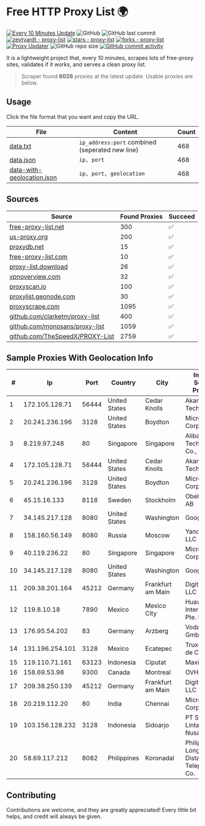 
# Free HTTP Proxy List 🌍

[![Every 10 Minutes Update](https://github.com/mertguvencli/http-proxy-list/actions/workflows/main.yml/badge.svg?branch=main)](https://github.com/mertguvencli/http-proxy-list/actions/workflows/main.yml)
![GitHub](https://img.shields.io/github/license/mertguvencli/http-proxy-list)
![GitHub last commit](https://img.shields.io/github/last-commit/mertguvencli/http-proxy-list)
[![zevtyardt - proxy-list](https://img.shields.io/static/v1?label=zevtyardt&message=proxy-list&color=blue&logo=github)](https://github.com/zevtyardt/proxy-list "Go to GitHub repo")
[![stars - proxy-list](https://img.shields.io/github/stars/zevtyardt/proxy-list?style=social)](https://github.com/zevtyardt/proxy-list)
[![forks - proxy-list](https://img.shields.io/github/forks/zevtyardt/proxy-list?style=social)](https://github.com/zevtyardt/proxy-list)
[![Proxy Updater](https://github.com/zevtyardt/proxy-list/workflows/Proxy%20Updater/badge.svg)](https://github.com/zevtyardt/proxy-list/actions?query=workflow:"Proxy+Updater")
![GitHub repo size](https://img.shields.io/github/repo-size/zevtyardt/proxy-list)
[![GitHub commit activity](https://img.shields.io/github/commit-activity/m/zevtyardt/proxy-list?logo=commits)](https://github.com/zevtyardt/proxy-list/commits/main)

It is a lightweight project that, every 10 minutes, scrapes lots of free-proxy sites, validates if it works, and serves a clean proxy list.

> Scraper found **6026** proxies at the latest update. Usable proxies are below.

## Usage

Click the file format that you want and copy the URL.

|File|Content|Count|
|----|-------|-----|
|[data.txt](https://raw.githubusercontent.com/mertguvencli/http-proxy-list/main/proxy-list/data.txt)|`ip_address:port` combined (seperated new line)|468|
|[data.json](https://raw.githubusercontent.com/mertguvencli/http-proxy-list/main/proxy-list/data.json)|`ip, port`|468|
|[data-with-geolocation.json](https://raw.githubusercontent.com/mertguvencli/http-proxy-list/main/proxy-list/data-with-geolocation.json)|`ip, port, geolocation`|468|

## Sources

|Source|Found Proxies|Succeed|
|------|-------------|-------|
|[free-proxy-list.net](https://free-proxy-list.net)|300|✅|
|[us-proxy.org](https://www.us-proxy.org)|200|✅|
|[proxydb.net](http://proxydb.net)|15|✅|
|[free-proxy-list.com](https://free-proxy-list.com/?page=&port=&type%5B%5D=http&type%5B%5D=https&up_time=0&search=Search)|10|✅|
|[proxy-list.download](https://www.proxy-list.download/HTTP)|26|✅|
|[vpnoverview.com](https://vpnoverview.com/privacy/anonymous-browsing/free-proxy-servers)|32|✅|
|[proxyscan.io](https://www.proxyscan.io)|100|✅|
|[proxylist.geonode.com](https://proxylist.geonode.com/api/proxy-list?limit=300&page=1&sort_by=lastChecked&sort_type=desc&protocols=http,https)|30|✅|
|[proxyscrape.com](https://api.proxyscrape.com/v2/?request=displayproxies&protocol=http&timeout=10000&country=all&ssl=all&anonymity=all)|1095|✅|
|[github.com/clarketm/proxy-list](https://raw.githubusercontent.com/clarketm/proxy-list/master/proxy-list-raw.txt)|400|✅|
|[github.com/monosans/proxy-list](https://raw.githubusercontent.com/monosans/proxy-list/main/proxies/http.txt)|1059|✅|
|[github.com/TheSpeedX/PROXY-List](https://raw.githubusercontent.com/TheSpeedX/PROXY-List/master/http.txt)|2759|✅|


## Sample Proxies With Geolocation Info

|#|Ip|Port|Country|City|Internet Service Provider|
|-|--|----|-------|----|-------------------------|
|1|172.105.128.71|56444|United States|Cedar Knolls|Akamai Technologies|
|2|20.241.236.196|3128|United States|Boydton|Microsoft Corporation|
|3|8.219.97.248|80|Singapore|Singapore|Alibaba (US) Technology Co., Ltd.|
|4|172.105.128.71|56444|United States|Cedar Knolls|Akamai Technologies|
|5|20.241.236.196|3128|United States|Boydton|Microsoft Corporation|
|6|45.15.16.133|8118|Sweden|Stockholm|Obehosting AB|
|7|34.145.217.128|8080|United States|Washington|Google LLC|
|8|158.160.56.149|8080|Russia|Moscow|Yandex.Cloud LLC|
|9|40.119.236.22|80|Singapore|Singapore|Microsoft Corporation|
|10|34.145.217.128|8080|United States|Washington|Google LLC|
|11|209.38.201.164|45212|Germany|Frankfurt am Main|DigitalOcean, LLC|
|12|119.8.10.18|7890|Mexico|Mexico City|Huawei International Pte. LTD|
|13|176.95.54.202|83|Germany|Arzberg|Vodafone GmbH|
|14|131.196.254.101|3128|Mexico|Ecatepec|Truxgo S. R.L. de C.V.|
|15|119.110.71.161|63123|Indonesia|Ciputat|Maxindo|
|16|158.69.53.98|9300|Canada|Montreal|OVH SAS|
|17|209.38.250.139|45212|Germany|Frankfurt am Main|DigitalOcean, LLC|
|18|20.219.112.20|80|India|Chennai|Microsoft Corporation|
|19|103.156.128.232|3128|Indonesia|Sidoarjo|PT Skynet Lintas Nusantara|
|20|58.69.117.212|8082|Philippines|Koronadal|Philippine Long Distance Telephone Co.|



## Contributing

Contributions are welcome, and they are greatly appreciated! Every
little bit helps, and credit will always be given.

